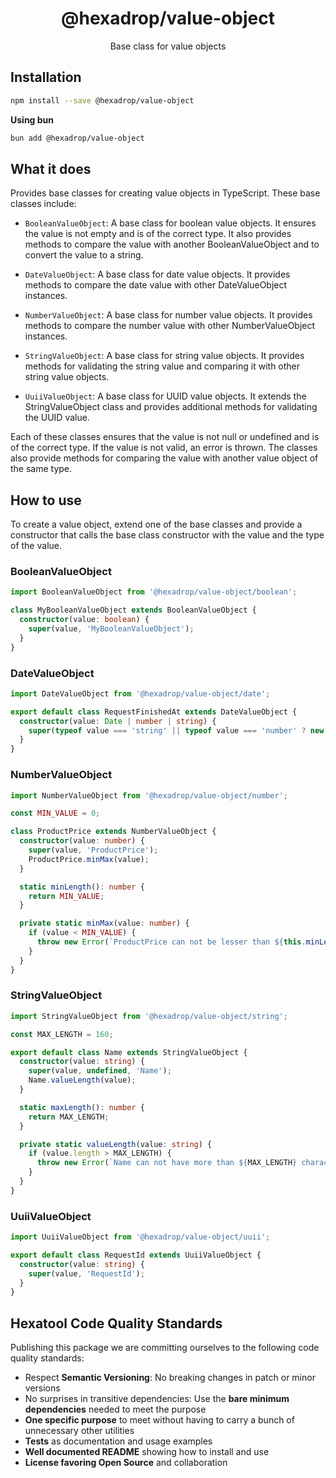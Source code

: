 <h1 align="center">
  @hexadrop/value-object
</h1>

<p align="center">
  Base class for value objects
</p>

## Installation

```bash
npm install --save @hexadrop/value-object
```

**Using bun**

```bash
bun add @hexadrop/value-object
```

## What it does

Provides base classes for creating value objects in TypeScript. These base classes include:

-   `BooleanValueObject`: A base class for boolean value objects. It ensures the value is not empty and is of the
    correct type. It also provides methods to compare the value with another BooleanValueObject and to convert the
    value to a string.

-   `DateValueObject`: A base class for date value objects. It provides methods to compare the date value with other
    DateValueObject instances.

-   `NumberValueObject`: A base class for number value objects. It provides methods to compare the number value with
    other NumberValueObject instances.

-   `StringValueObject`: A base class for string value objects. It provides methods for validating the string value and
    comparing it with other string value objects.

-   `UuiiValueObject`: A base class for UUID value objects. It extends the StringValueObject class and provides
    additional methods for validating the UUID value.

Each of these classes ensures that the value is not null or undefined and is of the correct type.
If the value is not valid, an error is thrown. The classes also provide methods for comparing the value with another
value object of the same type.

## How to use

To create a value object, extend one of the base classes and provide a constructor that calls the base class constructor
with the value and the type of the value.

### BooleanValueObject

```typescript
import BooleanValueObject from '@hexadrop/value-object/boolean';

class MyBooleanValueObject extends BooleanValueObject {
  constructor(value: boolean) {
    super(value, 'MyBooleanValueObject');
  }
}
```

### DateValueObject

```typescript
import DateValueObject from '@hexadrop/value-object/date';

export default class RequestFinishedAt extends DateValueObject {
  constructor(value: Date | number | string) {
    super(typeof value === 'string' || typeof value === 'number' ? new Date(value) : value, 'RequestFinishedAt');
  }
}
```

### NumberValueObject

```typescript
import NumberValueObject from '@hexadrop/value-object/number';

const MIN_VALUE = 0;

class ProductPrice extends NumberValueObject {
  constructor(value: number) {
    super(value, 'ProductPrice');
    ProductPrice.minMax(value);
  }

  static minLength(): number {
    return MIN_VALUE;
  }

  private static minMax(value: number) {
    if (value < MIN_VALUE) {
      throw new Error(`ProductPrice can not be lesser than ${this.minLength()}`);
    }
  }
}

```

### StringValueObject

```typescript
import StringValueObject from '@hexadrop/value-object/string';

const MAX_LENGTH = 160;

export default class Name extends StringValueObject {
  constructor(value: string) {
    super(value, undefined, 'Name');
    Name.valueLength(value);
  }

  static maxLength(): number {
    return MAX_LENGTH;
  }

  private static valueLength(value: string) {
    if (value.length > MAX_LENGTH) {
      throw new Error(`Name can not have more than ${MAX_LENGTH} characters`);
    }
  }
}
```

### UuiiValueObject

```typescript
import UuiiValueObject from '@hexadrop/value-object/uuii';

export default class RequestId extends UuiiValueObject {
  constructor(value: string) {
    super(value, 'RequestId');
  }
}
```

## Hexatool Code Quality Standards

Publishing this package we are committing ourselves to the following code quality standards:

-   Respect **Semantic Versioning**: No breaking changes in patch or minor versions
-   No surprises in transitive dependencies: Use the **bare minimum dependencies** needed to meet the purpose
-   **One specific purpose** to meet without having to carry a bunch of unnecessary other utilities
-   **Tests** as documentation and usage examples
-   **Well documented README** showing how to install and use
-   **License favoring Open Source** and collaboration
